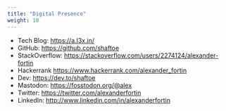 ```yaml
---
title: "Digital Presence"
weight: 10
---
```


- Tech Blog:     <https://a.l3x.in/>
- GitHub:        <https://github.com/shaftoe>
- StackOverflow: <https://stackoverflow.com/users/2274124/alexander-fortin>
- Hackerrank     <https://www.hackerrank.com/alexander_fortin>
- Dev:           <https://dev.to/shaftoe>
- Mastodon:      <https://fosstodon.org/@alex>
- Twitter:       <https://twitter.com/alexanderfortin>
- LinkedIn:      <http://www.linkedin.com/in/alexanderfortin>

